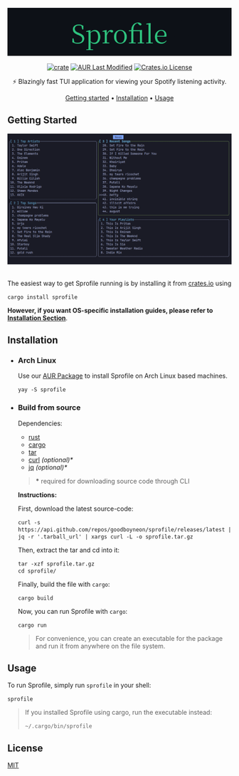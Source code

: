 <div align="center">

<img src="assets/sprofile.png"></img>

[![crate](https://img.shields.io/crates/v/sprofile?logo=rust&logoColor=white&style=flat-square)](https://crates.io/crate/sprofile)
[![AUR Last Modified](https://img.shields.io/aur/last-modified/sprofile?style=flat-square&logo=arch-linux&color=blue)](https://aur.archlinux.org/packages/sprofile)
[![Crates.io License](https://img.shields.io/crates/l/sprofile?style=flat-square)](https://opensource.org/license/mit)

⚡ Blazingly fast TUI application for viewing your Spotify listening activity.

[Getting started](#getting-started) • [Installation](#installation) • [Usage](#usage)

</div>

## Getting Started

<img src="assets/banner.png" />

<br />
<br />

The easiest way to get Sprofile running is by installing it from [crates.io](https://crates.io/crate/sprofile) using
```
cargo install sprofile
```
**However, if you want OS-specific installation guides, please refer to [Installation Section](#installation)**.

## Installation

- ### Arch Linux

    Use our [AUR Package](https://aur.archlinux.org/packages/sprofile) to install Sprofile on Arch Linux based machines.
    ```
    yay -S sprofile
    ```
- ### Build from source

    Dependencies:
    - [rust](https://doc.rust-lang.org/cargo/getting-started/installation.html)
    - [cargo](https://doc.rust-lang.org/cargo/getting-started/installation.html)
    - [tar](https://www.gnu.org/software/tar/)
    - [curl](https://curl.se/) *(optional)\**
    - [jq](https://jqlang.github.io/jq/) *(optional)\**
    
    > **\*** required for downloading source code through CLI
    

    **Instructions:**

    First, download the latest source-code:
    ```
    curl -s https://api.github.com/repos/goodboyneon/sprofile/releases/latest | jq -r '.tarball_url' | xargs curl -L -o sprofile.tar.gz
    ```
    Then, extract the tar and cd into it:
    ```
    tar -xzf sprofile.tar.gz
    cd sprofile/
    ```
    Finally, build the file with `cargo`:
    ```
    cargo build
    ```
    Now, you can run Sprofile with `cargo`:
    ```
    cargo run
    ```
    > For convenience, you can create an executable for the package and run it from anywhere on the file system. 

## Usage

To run Sprofile, simply run `sprofile` in your shell:

```
sprofile
```
> If you installed Sprofile using cargo, run the executable instead:
>
>    ```
>    ~/.cargo/bin/sprofile
>    ```


## License
[MIT](https://opensource.org/license/mit)
